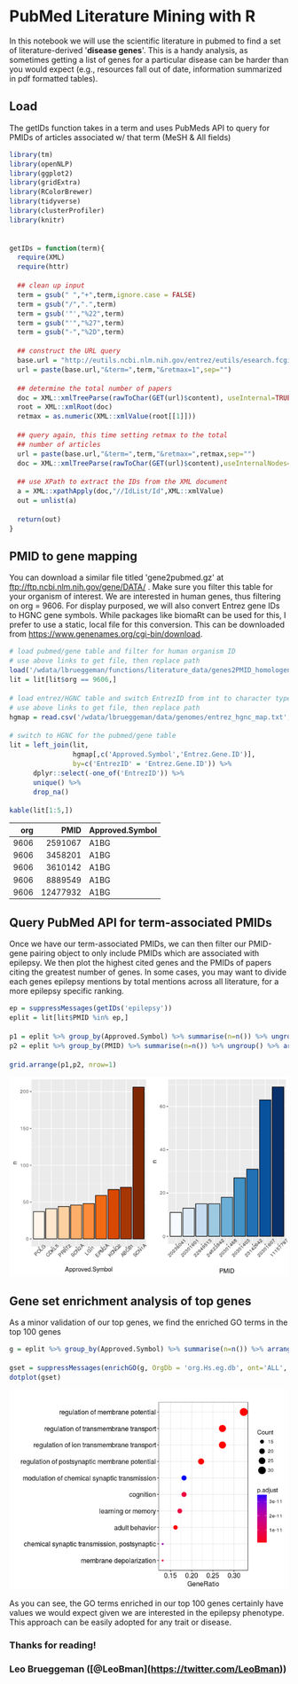 PubMed Literature Mining with R
================

In this notebook we will use the scientific literature in pubmed to find a set of literature-derived '**disease genes**'. This is a handy analysis, as sometimes getting a list of genes for a particular disease can be harder than you would expect (e.g., resources fall out of date, information summarized in pdf formatted tables).

Load
----

The getIDs function takes in a term and uses PubMeds API to query for PMIDs of articles associated w/ that term (MeSH & All fields)

``` r
library(tm)
library(openNLP)
library(ggplot2)
library(gridExtra)
library(RColorBrewer)
library(tidyverse)
library(clusterProfiler)
library(knitr)


getIDs = function(term){
  require(XML)
  require(httr)
  
  ## clean up input
  term = gsub(" ","+",term,ignore.case = FALSE)
  term = gsub("/",".",term)
  term = gsub('"',"%22",term)
  term = gsub("'","%27",term)
  term = gsub("-","%2D",term)
  
  ## construct the URL query
  base.url = "http://eutils.ncbi.nlm.nih.gov/entrez/eutils/esearch.fcgi?db=pubmed&usehistroy=y"
  url = paste(base.url,"&term=",term,"&retmax=1",sep="")
  
  ## determine the total number of papers
  doc = XML::xmlTreeParse(rawToChar(GET(url)$content), useInternal=TRUE)
  root = XML::xmlRoot(doc)
  retmax = as.numeric(XML::xmlValue(root[[1]]))
  
  ## query again, this time setting retmax to the total
  ## number of articles
  url = paste(base.url,"&term=",term,"&retmax=",retmax,sep="")
  doc = XML::xmlTreeParse(rawToChar(GET(url)$content),useInternalNodes=T)
  
  ## use XPath to extract the IDs from the XML document
  a = XML::xpathApply(doc,"//IdList/Id",XML::xmlValue)
  out = unlist(a)
  
  return(out)
}
```

PMID to gene mapping
--------------------

You can download a similar file titled 'gene2pubmed.gz' at <ftp://ftp.ncbi.nlm.nih.gov/gene/DATA/> . Make sure you filter this table for your organism of interest. We are interested in human genes, thus filtering on org = 9606. For display purposed, we will also convert Entrez gene IDs to HGNC gene symbols. While packages like biomaRt can be used for this, I prefer to use a static, local file for this conversion. This can be downloaded from <https://www.genenames.org/cgi-bin/download>.

``` r
# load pubmed/gene table and filter for human organism ID
# use above links to get file, then replace path
load('/wdata/lbrueggeman/functions/literature_data/genes2PMID_homologene.Rdata')
lit = lit[lit$org == 9606,]

# load entrez/HGNC table and switch EntrezID from int to character type
# use above links to get file, then replace path
hgmap = read.csv('/wdata/lbrueggeman/data/genomes/entrez_hgnc_map.txt',sep='\t') %>% mutate(Entrez.Gene.ID = as.character(Entrez.Gene.ID))

# switch to HGNC for the pubmed/gene table
lit = left_join(lit,
                hgmap[,c('Approved.Symbol','Entrez.Gene.ID')],
                by=c('EntrezID' = 'Entrez.Gene.ID')) %>%
      dplyr::select(-one_of('EntrezID')) %>%
      unique() %>%
      drop_na()

kable(lit[1:5,])
```

|   org|      PMID| Approved.Symbol |
|-----:|---------:|:----------------|
|  9606|   2591067| A1BG            |
|  9606|   3458201| A1BG            |
|  9606|   3610142| A1BG            |
|  9606|   8889549| A1BG            |
|  9606|  12477932| A1BG            |

Query PubMed API for term-associated PMIDs
------------------------------------------

Once we have our term-associated PMIDs, we can then filter our PMID-gene pairing object to only include PMIDs which are associated with epilepsy. We then plot the highest cited genes and the PMIDs of papers citing the greatest number of genes. In some cases, you may want to divide each genes epilepsy mentions by total mentions across all literature, for a more epilepsy specific ranking.

``` r
ep = suppressMessages(getIDs('epilepsy'))
eplit = lit[lit$PMID %in% ep,]

p1 = eplit %>% group_by(Approved.Symbol) %>% summarise(n=n()) %>% ungroup() %>% arrange(.,n) %>% mutate(Approved.Symbol = factor(Approved.Symbol, levels=Approved.Symbol)) %>% tail(9) %>% ggplot(., aes(x=Approved.Symbol, y=n)) + geom_bar(stat='identity', fill=brewer.pal(9, 'Oranges'), color = 'black') + theme(axis.text.x = element_text(angle=45))
p2 = eplit %>% group_by(PMID) %>% summarise(n=n()) %>% ungroup() %>% arrange(.,n) %>% mutate(PMID = factor(PMID, levels=PMID)) %>% tail(9) %>% ggplot(., aes(x=PMID, y=n)) + geom_bar(stat='identity', fill=brewer.pal(9, 'Blues'), color = 'black') + theme(axis.text.x = element_text(angle=45))

grid.arrange(p1,p2, nrow=1)
```

![](literature_mine_files/figure-markdown_github/unnamed-chunk-3-1.png)

Gene set enrichment analysis of top genes
-----------------------------------------

As a minor validation of our top genes, we find the enriched GO terms in the top 100 genes

``` r
g = eplit %>% group_by(Approved.Symbol) %>% summarise(n=n()) %>% arrange(n) %>% tail(100) %>% dplyr::select(one_of('Approved.Symbol')) %>% unlist() %>% as.vector()

gset = suppressMessages(enrichGO(g, OrgDb = 'org.Hs.eg.db', ont='ALL', keyType = 'SYMBOL'))
dotplot(gset)
```

![](literature_mine_files/figure-markdown_github/unnamed-chunk-4-1.png)

As you can see, the GO terms enriched in our top 100 genes certainly have values we would expect given we are interested in the epilepsy phenotype. This approach can be easily adopted for any trait or disease.

### Thanks for reading!

### Leo Brueggeman (\[@LeoBman\](<https://twitter.com/LeoBman>))
